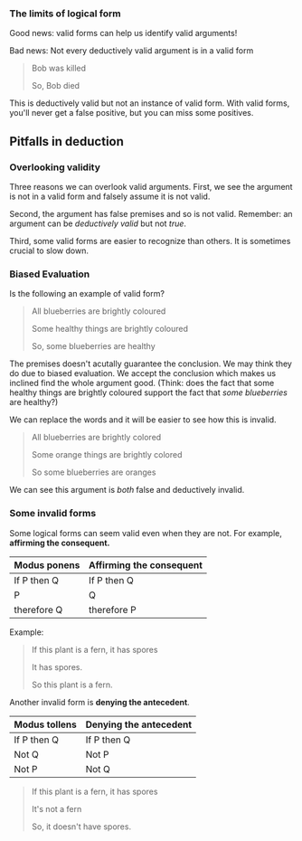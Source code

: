 ### The limits of logical form

Good news: valid forms can help us identify valid arguments!

Bad news: Not every deductively valid argument is in a valid form

> Bob was killed
>
> So, Bob died

This is deductively valid but not an instance of valid form. With valid forms, you'll never get a false positive, but you can miss some positives.

## Pitfalls in deduction

### Overlooking validity

Three reasons we can overlook valid arguments. First, we see the argument is not in a valid form and falsely assume it is not valid.

Second, the argument has false premises and so is not valid. Remember: an argument can be *deductively valid* but not *true*.

Third, some valid forms are easier to recognize than others. It is sometimes crucial to slow down.

### Biased Evaluation

Is the following an example of valid form?

> All blueberries are brightly coloured
>
> Some healthy things are brightly coloured 
>
> So, some blueberries are healthy

The premises doesn't acutally guarantee the conclusion. We may think they do due to biased evaluation. We accept the conclusion which makes us inclined find the whole argument good. (Think: does the fact that some healthy things are brightly coloured support the fact that *some blueberries* are healthy?)

We can replace the words and it will be easier to see how this is invalid.

> All blueberries are brightly colored
>
> Some orange things are brightly colored
>
> So some blueberries are oranges

We can see this argument is *both* false and deductively invalid.

### Some invalid forms

Some logical forms can seem valid even when they are not. For example, **affirming the consequent.**

| Modus ponens | Affirming the consequent |
| :----------- | ------------------------ |
| If P then Q  | If P then Q              |
| P            | Q                        |
| therefore Q  | therefore P              |

Example:

> If this plant is a fern, it has spores
>
> It has spores.
>
> So this plant is a fern.

Another invalid form is **denying the antecedent**.

| Modus tollens | Denying the antecedent |
| ------------- | ---------------------- |
| If P then Q   | If P then Q            |
| Not Q         | Not P                  |
| Not P         | Not Q                  |

> If this plant is a fern, it has spores
>
> It's not a fern
>
> So, it doesn't have spores.



